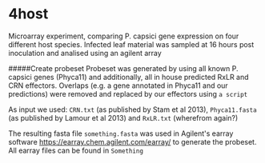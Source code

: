 # 4host


Microarray experiment, comparing P. capsici gene expression on four different host species. 
Infected leaf material was sampled at 16 hours post inoculation and analised using an agilent array

#####Create probeset
Probeset was generated by using all known P. capsici genes (Phyca11) and additionally, all in house predicted RxLR and CRN effectors.
Overlaps (e.g. a gene annotated in Phyca11 and our predictions) were removed and replaced by our effectors using `a script`

As input we used: `CRN.txt` (as published by Stam et al 2013), `Phyca11.fasta` (as published by Lamour et al 2013) and  `RxLR.txt` (wherefrom again?)

The resulting fasta file `something.fasta` was used in Agilent's earray software https://earray.chem.agilent.com/earray/ to generate the probeset. All earray files can be found in `Something`




